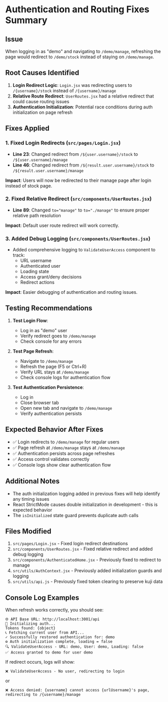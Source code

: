 # Authentication and Routing Fixes Summary

## Issue
When logging in as "demo" and navigating to `/demo/manage`, refreshing the page would redirect to `/demo/stock` instead of staying on `/demo/manage`.

## Root Causes Identified

1. **Login Redirect Logic**: `Login.jsx` was redirecting users to `/{username}/stock` instead of `/{username}/manage`
2. **Relative Route Redirect**: `UserRoutes.jsx` had a relative redirect that could cause routing issues
3. **Authentication Initialization**: Potential race conditions during auth initialization on page refresh

## Fixes Applied

### 1. Fixed Login Redirects (`src/pages/Login.jsx`)
- **Line 23**: Changed redirect from `/${user.username}/stock` to `/${user.username}/manage`
- **Line 46**: Changed redirect from `/${result.user.username}/stock` to `/${result.user.username}/manage`

**Impact**: Users will now be redirected to their manage page after login instead of stock page.

### 2. Fixed Relative Redirect (`src/components/UserRoutes.jsx`)
- **Line 89**: Changed `to="manage"` to `to="./manage"` to ensure proper relative path resolution

**Impact**: Default user route redirect will work correctly.

### 3. Added Debug Logging (`src/components/UserRoutes.jsx`)
- Added comprehensive logging to `ValidateUserAccess` component to track:
  - URL username
  - Authenticated user
  - Loading state
  - Access grant/deny decisions
  - Redirect actions

**Impact**: Easier debugging of authentication and routing issues.

## Testing Recommendations

1. **Test Login Flow**:
   - Log in as "demo" user
   - Verify redirect goes to `/demo/manage`
   - Check console for any errors

2. **Test Page Refresh**:
   - Navigate to `/demo/manage`
   - Refresh the page (F5 or Ctrl+R)
   - Verify URL stays at `/demo/manage`
   - Check console logs for authentication flow

3. **Test Authentication Persistence**:
   - Log in
   - Close browser tab
   - Open new tab and navigate to `/demo/manage`
   - Verify authentication persists

## Expected Behavior After Fixes

- ✅ Login redirects to `/demo/manage` for regular users
- ✅ Page refresh at `/demo/manage` stays at `/demo/manage`
- ✅ Authentication persists across page refreshes
- ✅ Access control validates correctly
- ✅ Console logs show clear authentication flow

## Additional Notes

- The auth initialization logging added in previous fixes will help identify any timing issues
- React StrictMode causes double initialization in development - this is expected behavior
- The `isInitialized` state guard prevents duplicate auth calls

## Files Modified

1. `src/pages/Login.jsx` - Fixed login redirect destinations
2. `src/components/UserRoutes.jsx` - Fixed relative redirect and added debug logging
3. `src/components/AuthenticatedHome.jsx` - Previously fixed to redirect to manage
4. `src/utils/AuthContext.jsx` - Previously added initialization guards and logging
5. `src/utils/api.js` - Previously fixed token clearing to preserve kuji data

## Console Log Examples

When refresh works correctly, you should see:
```
🌐 API Base URL: http://localhost:3001/api
🔄 Initializing auth...
Tokens found: {object}
📞 Fetching current user from API...
✓ Successfully restored authentication for: demo
⚙️ Auth initialization complete, loading = false
🔍 ValidateUserAccess - URL: demo, User: demo, Loading: false
✅ Access granted to demo for user demo
```

If redirect occurs, logs will show:
```
❌ ValidateUserAccess - No user, redirecting to login
```
or
```
❌ Access denied: {username} cannot access {urlUsername}'s page, redirecting to /{username}/manage
```
